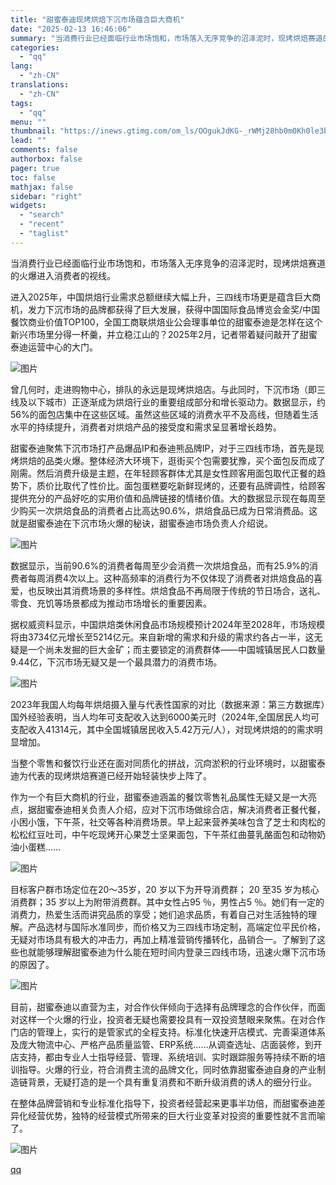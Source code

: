 ```yaml
---
title: "甜蜜泰迪现烤烘焙下沉市场蕴含巨大商机"
date: "2025-02-13 16:46:06"
summary: "当消费行业已经面临行业市场饱和，市场落入无序竞争的沼泽泥时，现烤烘焙赛道的火爆进入消费者的视线。进入..."
categories:
  - "qq"
lang:
  - "zh-CN"
translations:
  - "zh-CN"
tags:
  - "qq"
menu: ""
thumbnail: "https://inews.gtimg.com/om_ls/OOgukJdKG-_rWMj28hb0m0Kh0le3bfp0PhNK4fNdeKTPUAA_640360/0"
lead: ""
comments: false
authorbox: false
pager: true
toc: false
mathjax: false
sidebar: "right"
widgets:
  - "search"
  - "recent"
  - "taglist"
---
```


当消费行业已经面临行业市场饱和，市场落入无序竞争的沼泽泥时，现烤烘焙赛道的火爆进入消费者的视线。

进入2025年，中国烘焙行业需求总额继续大幅上升，三四线市场更是蕴含巨大商机，发力下沉市场的品牌都获得了巨大发展，获得中国国际食品博览会金奖/中国餐饮商业价值TOP100，全国工商联烘焙业公会理事单位的甜蜜泰迪是怎样在这个新兴市场里分得一杯羹，并立稳江山的？2025年2月，记者带着疑问敲开了甜蜜泰迪运营中心的大门。

![图片](https://inews.gtimg.com/om_bt/OsLix4YIMJJTtJYsfxwU6u_yAzmQXaz9i6fNotvXOcvmcAA/641)

曾几何时，走进购物中心，排队的永远是现烤烘焙店。与此同时，下沉市场（即三线及以下城市）正逐渐成为烘焙行业的重要组成部分和增长驱动力。数据显示，约56%的面包店集中在这些区域。虽然这些区域的消费水平不及高线，但随着生活水平的持续提升，消费者对烘焙产品的接受度和需求呈显著增长趋势。

甜蜜泰迪聚焦下沉市场打产品爆品IP和泰迪熊品牌IP，对于三四线市场，首先是现烤烘焙的品类火爆。整体经济大环境下，逛街买个包需要犹豫，买个面包反而成了刚需。然后消费升级是主题，在年轻顾客群体尤其是女性顾客用面包取代正餐的趋势下，质价比取代了性价比。面包蛋糕要吃新鲜现烤的，还要有品牌调性，给顾客提供充分的产品好吃的实用价值和品牌链接的情绪价值。大的数据显示现在每周至少购买一次烘焙食品的消费者占比高达90.6%，烘焙食品已成为日常消费品。‌这就是甜蜜泰迪在下沉市场火爆的秘诀，甜蜜泰迪市场负责人介绍说。

![图片](https://inews.gtimg.com/om_bt/OTsvaNuDGq_VLEQleIXzhfeJx3MFyEaNlsb4txvjiJZZAAA/641)

数据显示，当前90.6%的消费者每周至少会消费一次烘焙食品，而有25.9%的消费者每周消费4次以上。这种高频率的消费行为不仅体现了消费者对烘焙食品的喜爱，也反映出其消费场景的多样性。烘焙食品不再局限于传统的节日场合，送礼、零食、充饥等场景都成为推动市场增长的重要因素。

据权威资料显示，中国烘焙类休闲食品市场规模预计2024年至2028年，市场规模将由3734亿元增长至5214亿元。来自新增的需求和升级的需求约各占一半，这无疑是一个尚未发掘的巨大金矿；而主要锁定的消费群体——中国城镇居民人口数量9.44亿，下沉市场无疑又是一个最具潜力的消费市场。

![图片](https://inews.gtimg.com/om_bt/Ozz4ZpjKzd4tJcLzsEeJEHGq_MqVJ9Lr75f0cN4KSktIEAA/641)

2023年我国人均每年烘焙摄入量与代表性国家的对比（数据来源：第三方数据库）国外经验表明，当人均年可支配收入达到6000美元时（2024年,全国居民人均可支配收入41314元，其中全国城镇居民收入5.42万元/人），对现烤烘焙的的需求明显增加。

当整个零售和餐饮行业还在面对同质化的拼战，沉疴淤积的行业环境时，以甜蜜泰迪为代表的现烤烘焙赛道已经开始轻装快步上阵了。

作为一个有巨大商机的行业，甜蜜泰迪涵盖的餐饮零售礼品属性无疑又是一大亮点，据甜蜜泰迪相关负责人介绍，应对下沉市场做综合店，解决消费者正餐代餐，小困小饿，下午茶，社交等各种消费场景。早上起来营养美味包含了芝士和肉松的松松红豆吐司，中午吃现烤开心果芝士坚果面包，下午茶红曲蔓乳酪面包和动物奶油小蛋糕......

![图片](https://inews.gtimg.com/om_bt/OXpW51DKjJB_lLlCz5PciMf-EjZUShMt-3dnxwa2FVleAAA/641)

目标客户群市场定位在20～35岁，20 岁以下为开导消费群； 20 至35 岁为核心消费群；35 岁以上为附带消费群。其中女性占95 ％，男性占5 ％。她们有一定的消费力，热爱生活而讲究品质的享受；她们追求品质，有着自己对生活独特的理解。产品选材与国际水准同步，而价格又为三四线市场定制，高端定位平民价格，无疑对市场具有极大的冲击力，再加上精准营销传播转化，品销合一。了解到了这些也就能够理解甜蜜泰迪为什么能在短时间内登录三四线市场，迅速火爆下沉市场的原因了。

![图片](https://inews.gtimg.com/om_bt/OW8nsY3gHcQcQ4BsZCJMq20flr1cO4qIlAXaEY7S9Zi0MAA/641)

目前，甜蜜泰迪以直营为主，对合作伙伴倾向于选择有品牌理念的合作伙伴，而面对这样一个火爆的行业，投资者无疑也需要投具有一双投资慧眼来聚焦。在对合作门店的管理上，实行的是管家式的全程支持。标准化快速开店模式、完善渠道体系及庞大物流中心、严格产品质量监管、ERP系统……从调查选址、店面装修，到开店支持，都由专业人士指导经营、管理、系统培训、实时跟踪服务等持续不断的培训指导。火爆的行业，符合消费主流的品牌文化，同时依靠甜蜜泰迪自身的产业制造链背景，无疑打造的是一个具有重复消费和不断升级消费的诱人的细分行业。

在整体品牌营销和专业标准化指导下，投资者经营起来更事半功倍，而甜蜜泰迪差异化经营优势，独特的经营模式所带来的巨大行业变革对投资的重要性就不言而喻了。

![图片](https://inews.gtimg.com/om_bt/OaHb6i3vncIJTrOFdITJlAqaEkLWSwOwzE-sXyYajKtAkAA/641)

[qq](https://new.qq.com/rain/a/20250213A060P500)

